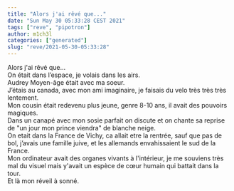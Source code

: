 ```yaml
---
title: "Alors j'ai rêvé que..."
date: "Sun May 30 05:33:28 CEST 2021"
tags: ["reve", "pipotron"]
author: m1ch3l
categories: ["generated"]
slug: "reve/2021-05-30-05:33:28"
---
```


Alors j'ai rêvé que...<br>
On était dans l’espace, je volais dans les airs.<br>
Audrey Moyen-âge était avec ma soeur.<br>
J’étais au canada, avec mon ami imaginaire, je faisais du velo très très très lentement.<br>
Mon cousin était redevenu plus jeune, genre 8-10 ans, il avait des pouvoirs magiques.<br>
Dans un canapé avec mon sosie parfait on discute et on chante sa reprise de "un jour mon prince viendra" de blanche neige.<br>
On etait dans la France de Vichy, ca allait etre la rentrée, sauf que pas de bol, j’avais une famille juive, et les allemands envahissaient le sud de la France.<br>
Mon ordinateur avait des organes vivants à l'intérieur, je me souviens très mal du visuel mais y'avait un espèce de cœur humain qui battait dans la tour.<br>
Et là mon réveil à sonné.<br>
